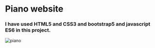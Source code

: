 # Piano website

### I have used HTML5 and CSS3 and bootstrap5 and javascript ES6 in this project.

![piano](https://github.com/artinmohajeri/Piano/assets/95845593/c9170589-8ac2-45c0-a9ee-bf0d1fea57df)
